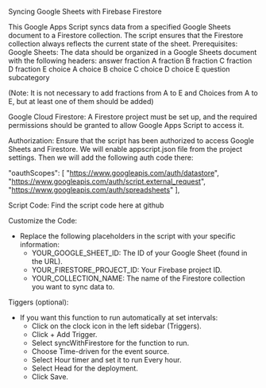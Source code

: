Syncing Google Sheets with Firebase Firestore


This Google Apps Script syncs data from a specified Google Sheets document to a Firestore collection. The script ensures that the Firestore collection always reflects the current state of the sheet.
Prerequisites:
Google Sheets: The data should be organized in a Google Sheets document with the following headers:
answer
fraction A
fraction B
fraction C
fraction D
fraction E
choice A
choice B
choice C
choice D
choice E
question
subcategory

(Note: It is not necessary to add fractions from A to E and Choices from A to E, but at least one of them should be added)

Google Cloud Firestore: A Firestore project must be set up, and the required permissions should be granted to allow Google Apps Script to access it.

Authorization: Ensure that the script has been authorized to access Google Sheets and Firestore.
We will enable appscript.json file from the project settings.
Then we will add the following auth code there:

 "oauthScopes": [
   "https://www.googleapis.com/auth/datastore",
   "https://www.googleapis.com/auth/script.external_request",
   "https://www.googleapis.com/auth/spreadsheets"
],


Script Code: Find the script code here at github

Customize the Code:
- Replace the following placeholders in the script with your specific information:
  - YOUR_GOOGLE_SHEET_ID: The ID of your Google Sheet (found in the URL).
  - YOUR_FIRESTORE_PROJECT_ID: Your Firebase project ID.
  - YOUR_COLLECTION_NAME: The name of the Firestore collection you want to sync data to.

Tiggers (optional): 
- If you want this function to run automatically at set intervals:
  - Click on the clock icon in the left sidebar (Triggers).
  - Click + Add Trigger.
  - Select syncWithFirestore for the function to run.
  - Choose Time-driven for the event source.
  - Select Hour timer and set it to run Every hour.
  - Select Head for the deployment.
  - Click Save.
